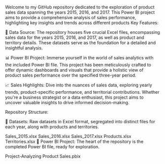 Welcome to my GitHub repository dedicated to the exploration of product sales data spanning the years 2015, 2016, and 2017. This Power BI project aims to provide a comprehensive analysis of sales performance, highlighting key insights and trends across different products
Key Features:

📁 Data Source: The repository houses five crucial Excel files, encompassing sales data for the years 2015, 2016, and 2017, as well as product and territory details. These datasets serve as the foundation for a detailed and insightful analysis.

📊 Power BI Project: Immerse yourself in the world of sales analytics with the included Power BI file. This project has been meticulously crafted to offer dynamic dashboards and visuals that provide a holistic view of product sales performance over the specified three-year period.

📈 Sales Highlights: Dive into the nuances of sales data, exploring yearly trends, product-specific performance, and territorial contributions. Whether you're a business strategist or a data enthusiast, this project aims to uncover valuable insights to drive informed decision-making.

Repository Structure:

📂 Datasets: Raw datasets in Excel format, segregated into distinct files for each year, along with products and territories.

Sales_2015.xlsx
Sales_2016.xlsx
Sales_2017.xlsx
Products.xlsx
Territories.xlsx
📂 Power BI Project: The heart of the repository is the completed Power BI file, ready for exploration.

Project-Analyzing Product Sales.pbix
